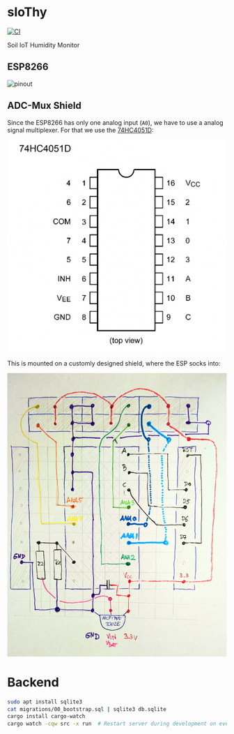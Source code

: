 # sIoThy

[![CI](https://github.com/gollth/slothy/actions/workflows/ci.yaml/badge.svg)](https://github.com/gollth/slothy/actions/workflows/ci.yaml)

Soil IoT Humidity Monitor

## ESP8266

![pinout](https://i0.wp.com/edistechlab.com/wp-content/uploads/2021/04/WeMos-d1-mini-Pin-out.png)


## ADC-Mux Shield

Since the ESP8266 has only one analog input (`A0`), we have to use a analog signal multiplexer. For that we
use the [74HC4051D](https://www.mouser.com/datasheet/2/408/74HC4051D_datasheet_en_20201203-959201.pdf):

![74HC4051D](./74hc4051D.png)

This is mounted on a customly designed shield, where the ESP socks into:

![shield](./shield.jpg)

# Backend

```bash
sudo apt install sqlite3
cat migrations/00_bootstrap.sql | sqlite3 db.sqlite
cargo install cargo-watch
cargo watch -cqw src -x run  # Restart server during development on every file change
```
